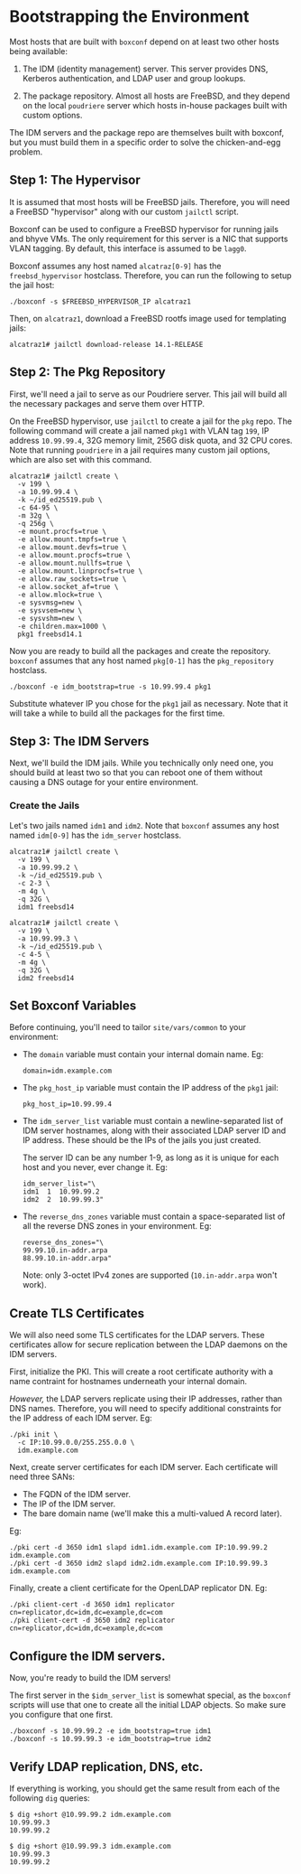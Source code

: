 Bootstrapping the Environment
=============================

Most hosts that are built with `boxconf` depend on at least two other hosts
being available:

  1. The IDM (identity management) server. This server provides DNS, Kerberos
     authentication, and LDAP user and group lookups.

  2. The package repository. Almost all hosts are FreeBSD, and they depend on
     the local `poudriere` server which hosts in-house packages built with
     custom options.

The IDM servers and the package repo are themselves built with boxconf, but you
must build them in a specific order to solve the chicken-and-egg problem.


## Step 1: The Hypervisor

It is assumed that most hosts will be FreeBSD jails. Therefore, you will need
a FreeBSD "hypervisor" along with our custom `jailctl` script.

Boxconf can be used to configure a FreeBSD hypervisor for running jails and
bhyve VMs. The only requirement for this server is a NIC that supports VLAN
tagging. By default, this interface is assumed to be `lagg0`.

Boxconf assumes any host named `alcatraz[0-9]` has the `freebsd_hypervisor`
hostclass. Therefore, you can run the following to setup the jail host:

    ./boxconf -s $FREEBSD_HYPERVISOR_IP alcatraz1

Then, on `alcatraz1`, download a FreeBSD rootfs image used for templating jails:

    alcatraz1# jailctl download-release 14.1-RELEASE


## Step 2: The Pkg Repository

First, we'll need a jail to serve as our Poudriere server. This jail will build
all the necessary packages and serve them over HTTP.

On the FreeBSD hypervisor, use `jailctl` to create a jail for the `pkg` repo.
The following command will create a jail named `pkg1` with VLAN tag `199`,
IP address `10.99.99.4`, 32G memory limit, 256G disk quota, and 32 CPU cores.
Note that running `poudriere` in a jail requires many custom jail options, which
are also set with this command.

    alcatraz1# jailctl create \
      -v 199 \
      -a 10.99.99.4 \
      -k ~/id_ed25519.pub \
      -c 64-95 \
      -m 32g \
      -q 256g \
      -e mount.procfs=true \
      -e allow.mount.tmpfs=true \
      -e allow.mount.devfs=true \
      -e allow.mount.procfs=true \
      -e allow.mount.nullfs=true \
      -e allow.mount.linprocfs=true \
      -e allow.raw_sockets=true \
      -e allow.socket_af=true \
      -e allow.mlock=true \
      -e sysvmsg=new \
      -e sysvsem=new \
      -e sysvshm=new \
      -e children.max=1000 \
      pkg1 freebsd14.1

Now you are ready to build all the packages and create the repository. `boxconf`
assumes that any host named `pkg[0-1]` has the `pkg_repository` hostclass.

    ./boxconf -e idm_bootstrap=true -s 10.99.99.4 pkg1

Substitute whatever IP you chose for the `pkg1` jail as necessary. Note that it
will take a while to build all the packages for the first time.


## Step 3: The IDM Servers

Next, we'll build the IDM jails. While you technically only need one, you should
build at least two so that you can reboot one of them without causing a DNS
outage for your entire environment.


### Create the Jails

Let's two jails named `idm1` and `idm2`. Note that `boxconf` assumes any host
named `idm[0-9]` has the `idm_server` hostclass.

    alcatraz1# jailctl create \
      -v 199 \
      -a 10.99.99.2 \
      -k ~/id_ed25519.pub \
      -c 2-3 \
      -m 4g \
      -q 32G \
      idm1 freebsd14

    alcatraz1# jailctl create \
      -v 199 \
      -a 10.99.99.3 \
      -k ~/id_ed25519.pub \
      -c 4-5 \
      -m 4g \
      -q 32G \
      idm2 freebsd14


## Set Boxconf Variables

Before continuing, you'll need to tailor `site/vars/common` to your
environment:

  - The `domain` variable must contain your internal domain name. Eg:

        domain=idm.example.com

  - The `pkg_host_ip` variable must contain the IP address of the `pkg1` jail:

        pkg_host_ip=10.99.99.4

  - The `idm_server_list` variable must contain a newline-separated list of
    IDM server hostnames, along with their associated LDAP server ID and IP address.
    These should be the IPs of the jails you just created.

    The server ID can be any number 1-9, as long as it is unique for each host
    and you never, ever change it. Eg:

        idm_server_list="\
        idm1  1  10.99.99.2
        idm2  2  10.99.99.3"

  - The `reverse_dns_zones` variable must contain a space-separated list of
    all the reverse DNS zones in your environment. Eg:

        reverse_dns_zones="\
        99.99.10.in-addr.arpa
        88.99.10.in-addr.arpa"

    Note: only 3-octet IPv4 zones are supported (`10.in-addr.arpa` won't work).


## Create TLS Certificates

We will also need some TLS certificates for the LDAP servers. These certificates
allow for secure replication between the LDAP daemons on the IDM servers.

First, initialize the PKI. This will create a root certificate authority with
a name contraint for hostnames underneath your internal domain.

*However,* the LDAP servers replicate using their IP addresses, rather than DNS
names. Therefore, you will need to specify additional constraints for the IP
address of each IDM server. Eg:

    ./pki init \
      -c IP:10.99.0.0/255.255.0.0 \
      idm.example.com

Next, create server certificates for each IDM server. Each certificate will
need three SANs:

  - The FQDN of the IDM server.
  - The IP of the IDM server.
  - The bare domain name (we'll make this a multi-valued A record later).

Eg:

    ./pki cert -d 3650 idm1 slapd idm1.idm.example.com IP:10.99.99.2 idm.example.com
    ./pki cert -d 3650 idm2 slapd idm2.idm.example.com IP:10.99.99.3 idm.example.com

Finally, create a client certificate for the OpenLDAP replicator DN. Eg:

    ./pki client-cert -d 3650 idm1 replicator cn=replicator,dc=idm,dc=example,dc=com
    ./pki client-cert -d 3650 idm2 replicator cn=replicator,dc=idm,dc=example,dc=com


## Configure the IDM servers.

Now, you're ready to build the IDM servers!

The first server in the `$idm_server_list` is somewhat special, as the
`boxconf` scripts will use that one to create all the initial LDAP objects.
So make sure you configure that one first.

    ./boxconf -s 10.99.99.2 -e idm_bootstrap=true idm1
    ./boxconf -s 10.99.99.3 -e idm_bootstrap=true idm2


## Verify LDAP replication, DNS, etc.

If everything is working, you should get the same result from each of the
following `dig` queries:

    $ dig +short @10.99.99.2 idm.example.com
    10.99.99.3
    10.99.99.2

    $ dig +short @10.99.99.3 idm.example.com
    10.99.99.3
    10.99.99.2
